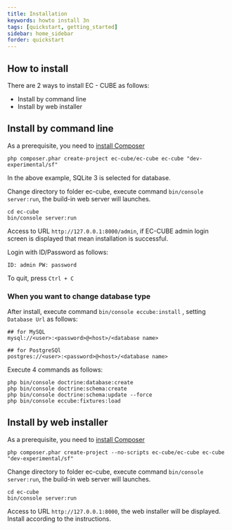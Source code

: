 ```yaml
---
title: Installation
keywords: howto install 3n
tags: [quickstart, getting_started]
sidebar: home_sidebar
forder: quickstart
---
```



## How to install

There are 2 ways to install EC - CUBE as follows:

- Install by command line
- Install by web installer

## Install by command line

As a prerequisite, you need to [install Composer](https://getcomposer.org/download/)

```
php composer.phar create-project ec-cube/ec-cube ec-cube "dev-experimental/sf"
```

In the above example, SQLite 3 is selected for database.

Change directory to folder ec-cube, execute command `bin/console server:run`, the build-in web server will launches.

```
cd ec-cube
bin/console server:run
```

Access to URL `http://127.0.0.1:8000/admin`, if EC-CUBE admin login screen is displayed that mean installation is successful.

Login with ID/Password as follows:
```
ID: admin PW: password
```

To quit, press `Ctrl + C`

### When you want to change database type
After install, execute command `bin/console eccube:install` , setting `Database Url` as follows:
```
## for MySQL
mysql://<user>:<password>@<host>/<database name>

## for PostgreSQl
postgres://<user>:<password>@<host>/<database name>
```

Execute 4 commands as follows:
```
php bin/console doctrine:database:create
php bin/console doctrine:schema:create
php bin/console doctrine:schema:update --force
php bin/console eccube:fixtures:load
```

## Install by web installer
As a prerequisite, you need to [install Composer](https://getcomposer.org/download/)

```
php composer.phar create-project --no-scripts ec-cube/ec-cube ec-cube "dev-experimental/sf"
```

Change directory to folder ec-cube, execute command `bin/console server:run`, the build-in web server will launches.

```
cd ec-cube
bin/console server:run
```

Access to URL `http://127.0.0.1:8000`, the web installer will be displayed. Install according to the instructions.

